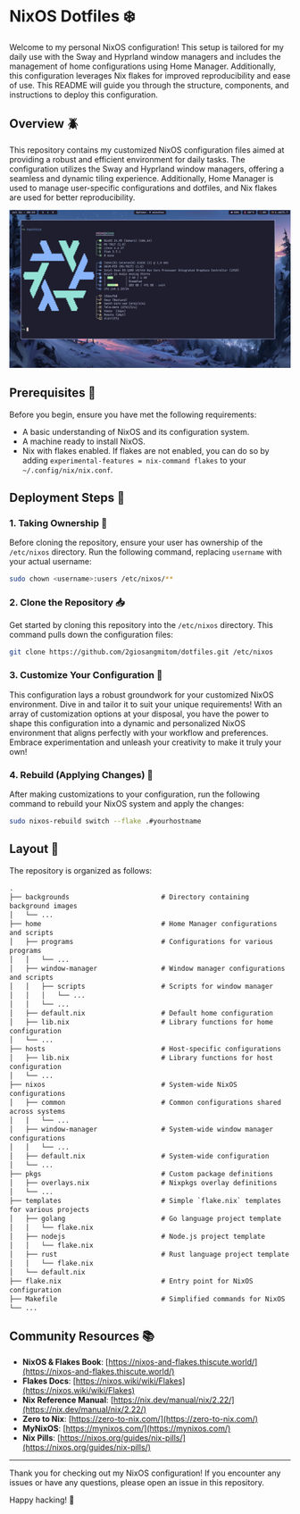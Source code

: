 # NixOS Dotfiles ❄️

Welcome to my personal NixOS configuration! This setup is tailored for my daily use with the Sway and Hyprland window managers and includes the management of home configurations using Home Manager. Additionally, this configuration leverages Nix flakes for improved reproducibility and ease of use. This README will guide you through the structure, components, and instructions to deploy this configuration.

## Overview 🪲

This repository contains my customized NixOS configuration files aimed at providing a robust and efficient environment for daily tasks. The configuration utilizes the Sway and Hyprland window managers, offering a seamless and dynamic tiling experience. Additionally, Home Manager is used to manage user-specific configurations and dotfiles, and Nix flakes are used for better reproducibility.

![fastfetch](./screenshots/fastfetch.png)

## Prerequisites 🦖

Before you begin, ensure you have met the following requirements:

- A basic understanding of NixOS and its configuration system.
- A machine ready to install NixOS.
- Nix with flakes enabled. If flakes are not enabled, you can do so by adding `experimental-features = nix-command flakes` to your `~/.config/nix/nix.conf`.

## Deployment Steps 🚀

### 1. Taking Ownership 🐊

Before cloning the repository, ensure your user has ownership of the `/etc/nixos` directory. Run the following command, replacing `username` with your actual username:

```bash
sudo chown <username>:users /etc/nixos/**
```

### 2. Clone the Repository 📥

Get started by cloning this repository into the `/etc/nixos` directory. This command pulls down the configuration files:

```bash
git clone https://github.com/2giosangmitom/dotfiles.git /etc/nixos
```

### 3. Customize Your Configuration 🎨

This configuration lays a robust groundwork for your customized NixOS environment. Dive in and tailor it to suit your unique requirements! With an array of customization options at your disposal, you have the power to shape this configuration into a dynamic and personalized NixOS environment that aligns perfectly with your workflow and preferences. Embrace experimentation and unleash your creativity to make it truly your own!

### 4. Rebuild (Applying Changes) 🔧

After making customizations to your configuration, run the following command to rebuild your NixOS system and apply the changes:

```bash
sudo nixos-rebuild switch --flake .#yourhostname
```

## Layout 🌳

The repository is organized as follows:

```
.
├── backgrounds                       # Directory containing background images
│   └── ...
├── home                              # Home Manager configurations and scripts
│   ├── programs                      # Configurations for various programs
│   │   └── ...
│   ├── window-manager                # Window manager configurations and scripts
│   │   ├── scripts                   # Scripts for window manager
│   │   │   └── ...
│   │   └── ...
│   ├── default.nix                   # Default home configuration
│   ├── lib.nix                       # Library functions for home configuration
│   └── ...
├── hosts                             # Host-specific configurations
│   ├── lib.nix                       # Library functions for host configuration
│   └── ...
├── nixos                             # System-wide NixOS configurations
│   ├── common                        # Common configurations shared across systems
│   │   └── ...
│   ├── window-manager                # System-wide window manager configurations
│   │   └── ...
│   ├── default.nix                   # System-wide configuration
│   └── ...
├── pkgs                              # Custom package definitions
│   ├── overlays.nix                  # Nixpkgs overlay definitions
│   └── ...
├── templates                         # Simple `flake.nix` templates for various projects
│   ├── golang                        # Go language project template
│   │   └── flake.nix
│   ├── nodejs                        # Node.js project template
│   │   └── flake.nix
│   ├── rust                          # Rust language project template
│   │   └── flake.nix
│   └── default.nix
├── flake.nix                         # Entry point for NixOS configuration
├── Makefile                          # Simplified commands for NixOS
└── ...
```

## Community Resources 📚

- **NixOS & Flakes Book**: [https://nixos-and-flakes.thiscute.world/](https://nixos-and-flakes.thiscute.world/)
- **Flakes Docs**: [https://nixos.wiki/wiki/Flakes](https://nixos.wiki/wiki/Flakes)
- **Nix Reference Manual**: [https://nix.dev/manual/nix/2.22/](https://nix.dev/manual/nix/2.22/)
- **Zero to Nix**: [https://zero-to-nix.com/](https://zero-to-nix.com/)
- **MyNixOS**: [https://mynixos.com/](https://mynixos.com/)
- **Nix Pills**: [https://nixos.org/guides/nix-pills/](https://nixos.org/guides/nix-pills/)

---

Thank you for checking out my NixOS configuration! If you encounter any issues or have any questions, please open an issue in this repository.

Happy hacking! 🎉
